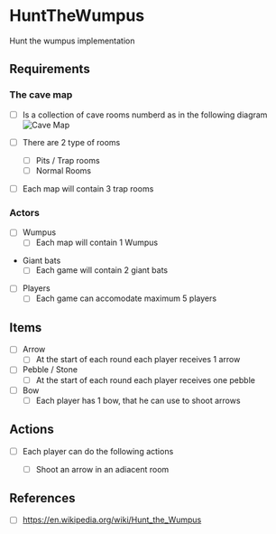 # HuntTheWumpus
Hunt the wumpus implementation

## Requirements

### The cave map
- [ ] Is a collection of cave rooms numberd as in the following diagram
![Cave Map](https://github.com/BackToTech-Study/HuntTheWumpus/blob/main/Resources/CaveMap.png)

- [ ] There are 2 type of rooms
  - [ ] Pits / Trap rooms
  - [ ] Normal Rooms
  
- [ ] Each map will contain 3 trap rooms

### Actors
- [ ] Wumpus
  - [ ] Each map will contain 1 Wumpus

- Giant bats
  - [ ] Each game will contain 2 giant bats
  
- [ ] Players
  - [ ] Each game can accomodate maximum 5 players
  
## Items
- [ ] Arrow
  - [ ] At the start of each round each player receives 1 arrow
  
- [ ] Pebble / Stone
  - [ ] At the start of each round each player receives one pebble
  
- [ ] Bow
  - [ ] Each player has 1 bow, that he can use to shoot arrows
  
## Actions
- [ ] Each player can do the following actions
  - [ ] Shoot an arrow in an adiacent room


## References
- [ ] https://en.wikipedia.org/wiki/Hunt_the_Wumpus
